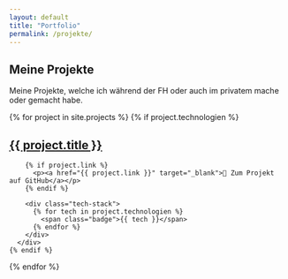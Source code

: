 ```yaml
---
layout: default
title: "Portfolio"
permalink: /projekte/
---
```


<section>
  <h2>Meine Projekte</h2>
  <p>Meine Projekte, welche ich während der FH oder auch im privatem mache oder gemacht habe.</p>
  <!-- Später durch Jekyll Collections ergänzen -->

  
<div class="projects-grid">
  {% for project in site.projects %}
    {% if project.technologien %}
      <div class="project-card">
        <h2> 
          <a href="{{ project.url }}">
            {{ project.title }}
          </a>
      </h2>

        {% if project.link %}
          <p><a href="{{ project.link }}" target="_blank">🔗 Zum Projekt auf GitHub</a></p>
        {% endif %}

        <div class="tech-stack">
          {% for tech in project.technologien %}
            <span class="badge">{{ tech }}</span>
          {% endfor %}
        </div>
      </div>
    {% endif %}
  {% endfor %}
</div>

</section>